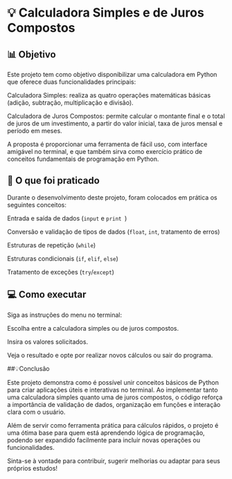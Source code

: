 # 💡 Calculadora Simples e de Juros Compostos

## 📊 Objetivo

Este projeto tem como objetivo disponibilizar uma calculadora em Python que oferece duas funcionalidades principais:

Calculadora Simples: realiza as quatro operações matemáticas básicas (adição, subtração, multiplicação e divisão).

Calculadora de Juros Compostos: permite calcular o montante final e o total de juros de um investimento, a partir do valor inicial, taxa de juros mensal e período em meses.

A proposta é proporcionar uma ferramenta de fácil uso, com interface amigável no terminal, e que também sirva como exercício prático de conceitos fundamentais de programação em Python.

## 🚀 O que foi praticado

Durante o desenvolvimento deste projeto, foram colocados em prática os seguintes conceitos:

Entrada e saída de dados (`input` e `print `)

Conversão e validação de tipos de dados (`float`, `int`, tratamento de erros)

Estruturas de repetição (`while`)

Estruturas condicionais (`if`, `elif`, `else`)

Tratamento de exceções (`try`/`except`)

##  💻 Como executar

Siga as instruções do menu no terminal:

Escolha entre a calculadora simples ou de juros compostos.

Insira os valores solicitados.

Veja o resultado e opte por realizar novos cálculos ou sair do programa.

##💡Conclusão

Este projeto demonstra como é possível unir conceitos básicos de Python para criar aplicações úteis e interativas no terminal. Ao implementar tanto uma calculadora simples quanto uma de juros compostos, o código reforça a importância de validação de dados, organização em funções e interação clara com o usuário.

Além de servir como ferramenta prática para cálculos rápidos, o projeto é uma ótima base para quem está aprendendo lógica de programação, podendo ser expandido facilmente para incluir novas operações ou funcionalidades.

Sinta-se à vontade para contribuir, sugerir melhorias ou adaptar para seus próprios estudos!


